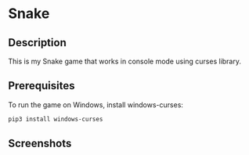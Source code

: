 # Snake

## Description

This is my Snake game that works in console mode using curses library.


## Prerequisites

To run the game on Windows, install windows-curses:

```bash
pip3 install windows-curses
```

## Screenshots




